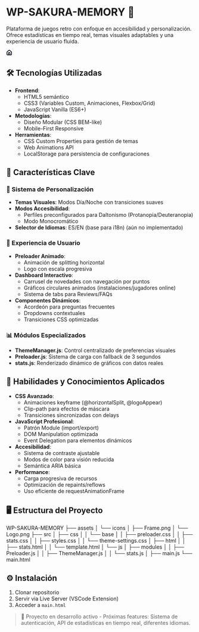 # WP-SAKURA-MEMORY 🌸

Plataforma de juegos retro con enfoque en accesibilidad y personalización. Ofrece estadísticas en tiempo real, temas visuales adaptables y una experiencia de usuario fluida.

![Banner](assets/icons/Frame.png)

## 🛠 Tecnologías Utilizadas
- **Frontend**: 
  - HTML5 semántico
  - CSS3 (Variables Custom, Animaciones, Flexbox/Grid)
  - JavaScript Vanilla (ES6+)
- **Metodologías**: 
  - Diseño Modular (CSS BEM-like)
  - Mobile-First Responsive
- **Herramientas**:
  - CSS Custom Properties para gestión de temas
  - Web Animations API
  - LocalStorage para persistencia de configuraciones

## 🌟 Características Clave
### 🎨 Sistema de Personalización
- **Temas Visuales**: Modos Día/Noche con transiciones suaves
- **Modos Accesibilidad**: 
  - Perfiles preconfigurados para Daltonismo (Protanopia/Deuteranopia)
  - Modo Monocromático
- **Selector de Idiomas**: ES/EN (base para i18n) (aún no implementado)

### 🚀 Experiencia de Usuario
- **Preloader Animado**: 
  - Animación de splitting horizontal
  - Logo con escala progresiva
- **Dashboard Interactivo**:
  - Carrusel de novedades con navegación por puntos
  - Gráficos circulares animados (instalaciones/jugadores online)
  - Sistema de tabs para Reviews/FAQs
- **Componentes Dinámicos**:
  - Acordeón para preguntas frecuentes
  - Dropdowns contextuales
  - Transiciones CSS optimizadas

### 📊 Módulos Especializados
- **ThemeManager.js**: Control centralizado de preferencias visuales
- **Preloader.js**: Sistema de carga con fallback de 3 segundos
- **stats.js**: Renderizado dinámico de gráficos con datos reales

## 🧠 Habilidades y Conocimientos Aplicados
- **CSS Avanzado**:
  - Animaciones keyframe (@horizontalSplit, @logoAppear)
  - Clip-path para efectos de máscara
  - Transiciones sincronizadas con delays
- **JavaScript Profesional**:
  - Patrón Module (import/export)
  - DOM Manipulation optimizada
  - Event Delegation para elementos dinámicos
- **Accesibilidad**:
  - Sistema de contraste ajustable
  - Modos de color para visión reducida
  - Semántica ARIA básica
- **Performance**:
  - Carga progresiva de recursos
  - Optimización de repaints/reflows
  - Uso eficiente de requestAnimationFrame

## 🖥 Estructura del Proyecto
WP-SAKURA-MEMORY
├── assets
│ └── icons
│ ├── Frame.png
│ └── Logo.png
├── src
│ ├── css
│ │ └── base
│ │ ├── preloader.css
│ │ ├── stats.css
│ │ ├── styles.css
│ │ └── theme-settings.css
│ ├── html
│ │ ├── stats.html
│ │ └── template.html
│ └── js
│ ├── modules
│ │ ├── Preloader.js
│ │ ├── ThemeManager.js
│ │ └── stats.js
│ ├── main.js
└── main.html


## ⚙ Instalación
1. Clonar repositorio
2. Servir via Live Server (VSCode Extension)
3. Acceder a `main.html`

> 🔨 Proyecto en desarrollo activo - Próximas features: Sistema de autenticación, API de estadísticas en tiempo real, diferentes idiomas.
